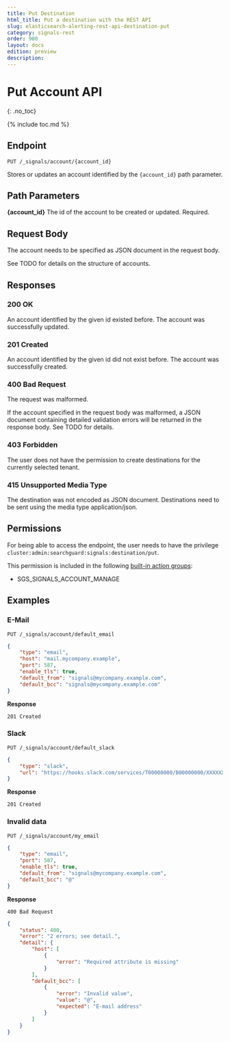 ```yaml
---
title: Put Destination
html_title: Put a destination with the REST API
slug: elasticsearch-alerting-rest-api-destination-put
category: signals-rest
order: 900
layout: docs
edition: preview
description: 
---
```


<!--- Copyright 2019 floragunn GmbH -->

# Put Account API
{: .no_toc}

{% include toc.md %}



## Endpoint

```
PUT /_signals/account/{account_id}
```

Stores or updates an account identified by the `{account_id}` path parameter. 

## Path Parameters

**{account_id}** The id of the account to be created or updated. Required.

## Request Body

The account needs to be specified as JSON document in the request body. 

See TODO for details on the structure of accounts.

## Responses

### 200 OK

An account identified by the given id existed before. The account was successfully updated.

### 201 Created

An account identified by the given id did not exist before. The account was successfully created.

### 400 Bad Request

The request was malformed. 

If the account specified in the request body was malformed, a JSON document containing detailed validation errors will be returned in the response body. See TODO for details.


### 403 Forbidden

The user does not have the permission to create destinations for the currently selected tenant. 


### 415 Unsupported Media Type

The destination was not encoded as JSON document. Destinations need to be sent using the media type application/json.


## Permissions

For being able to access the endpoint, the user needs to have the privilege `cluster:admin:searchguard:signals:destination/put`.

This permission is included in the following [built-in action groups](security_permissions.md):

* SGS\_SIGNALS\_ACCOUNT\_MANAGE

## Examples

### E-Mail 

```
PUT /_signals/account/default_email
```
```json
{
    "type": "email",
    "host": "mail.mycompany.example",
    "port": 587,
    "enable_tls": true,
    "default_from": "signals@mycompany.example.com",
    "default_bcc": "signals@mycompany.example.com"
}
```

**Response**

```
201 Created
```


### Slack

```
PUT /_signals/account/default_slack
```
```json
{
    "type": "slack",
    "url": "https://hooks.slack.com/services/T00000000/B00000000/XXXXXXXXXXXXXXXXXXXXXXXX"
}
```


**Response**

```
201 Created
```

### Invalid data

```
PUT /_signals/account/my_email
```
```json
{
    "type": "email",
    "port": 587,
    "enable_tls": true,
    "default_from": "signals@mycompany.example.com",
    "default_bcc": "@"
}
```

**Response**

```
400 Bad Request
```

```json
{
    "status": 400,
    "error": "2 errors; see detail.",
    "detail": {
        "host": [
            {
                "error": "Required attribute is missing"
            }
        ],
        "default_bcc": [
            {
                "error": "Invalid value",
                "value": "@",
                "expected": "E-mail address"
            }
        ]
    }
}
```

